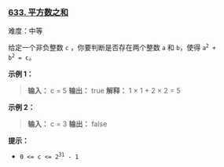 ### [633\. 平方数之和](https://leetcode.cn/problems/sum-of-square-numbers/)

难度：中等

给定一个非负整数 `c` ，你要判断是否存在两个整数 `a` 和 `b`，使得 <code>a<sup>2</sup> + b<sup>2</sup> = c</code>。

**示例 1：**

> **输入：** c = 5
> **输出：** true
> **解释：** 1 &times; 1 + 2 &times; 2 = 5

**示例 2：**

> **输入：** c = 3
> **输出：** false

**提示：**

- <code>0 <= c <= 2<sup>31</sup> - 1</code>
